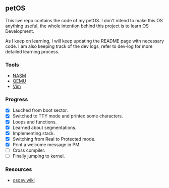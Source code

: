 ## petOS

This live repo contains the code of my petOS. I don't intend to make this OS anything useful, the whole intention behind this project is to learn OS Development.

As I keep on learning, I will keep updating the README page with necessary code. I am also keeping track of the dev logs, refer to dev-log for more detailed learning process.

### Tools
- [NASM](https://nasm.us)
- [QEMU](https://qemu.org)
- [Vim](https://www.vim.org/)

### Progress
- [x] Lauched from boot sector.
- [x] Switched to TTY mode and printed some characters.
- [x] Loops and functions.
- [x] Learned about segmentations.
- [x] Implementing stack.
- [x] Switching from Real to Protected mode.
- [x] Print a welcome message in PM.
- [ ] Cross compiler.
- [ ] Finally jumping to kernel.

### Resources
- [osdev.wiki](https://wiki.osdev.org)
